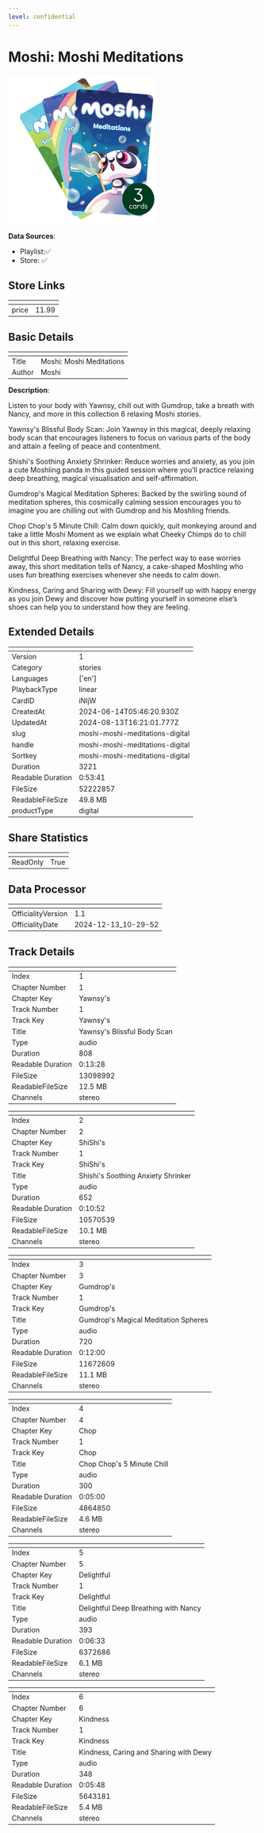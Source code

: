 ```yaml
---
level: confidential
---
```

# Moshi: Moshi Meditations

![card_[iNIjW].png](../../img/cards/card_[iNIjW].png)

**Data Sources**: 

- Playlist:✅
- Store: ✅


## Store Links

| <!-- --> | <!-- --> |
| - | - |
| price | 11.99 |


## Basic Details

| <!-- --> | <!-- --> |
| - | - |
| Title | Moshi: Moshi Meditations |
| Author | Moshi |

**Description**:

Listen to your body with Yawnsy, chill out with Gumdrop, take a breath with Nancy, and more in this collection 6 relaxing Moshi stories. 

Yawnsy's Blissful Body Scan: Join Yawnsy in this magical, deeply relaxing body scan that encourages listeners to focus on various parts of the body and attain a feeling of peace and contentment. 

Shishi's Soothing Anxiety Shrinker: Reduce worries and anxiety, as you join a cute Moshling panda in this guided session where you’ll practice relaxing deep breathing, magical visualisation and self-affirmation. 

Gumdrop's Magical Meditation Spheres: Backed by the swirling sound of meditation spheres, this cosmically calming session encourages you to imagine you are chilling out with Gumdrop and his Moshling friends. 

Chop Chop's 5 Minute Chill: Calm down quickly, quit monkeying around and take a little Moshi Moment as we explain what Cheeky Chimps do to chill out in this short, relaxing exercise. 

Delightful Deep Breathing with Nancy: The perfect way to ease worries away, this short meditation tells of Nancy, a cake-shaped Moshling who uses fun breathing exercises whenever she needs to calm down. 

Kindness, Caring and Sharing with Dewy: Fill yourself up with happy energy as you join Dewy and discover how putting yourself in someone else’s shoes can help you to understand how they are feeling.


## Extended Details

| <!-- --> | <!-- --> |
| - | - |
| Version | 1 |
| Category | stories |
| Languages | ['en'] |
| PlaybackType | linear |
| CardID | iNIjW |
| CreatedAt | 2024-06-14T05:46:20.930Z |
| UpdatedAt | 2024-08-13T16:21:01.777Z |
| slug | moshi-moshi-meditations-digital |
| handle | moshi-moshi-meditations-digital |
| Sortkey | moshi-moshi-meditations-digital |
| Duration | 3221 |
| Readable Duration | 0:53:41 |
| FileSize | 52222857 |
| ReadableFileSize | 49.8 MB |
| productType | digital |


## Share Statistics

| <!-- --> | <!-- --> |
| - | - |
| ReadOnly | True |


## Data Processor

| <!-- --> | <!-- --> |
| - | - |
| OfficialityVersion | 1.1
| OfficialityDate | 2024-12-13_10-29-52


## Track Details

| <!-- --> | <!-- --> |
| - | - |
| Index | 1 |
| Chapter Number | 1 |
| Chapter Key | Yawnsy's |
| Track Number | 1 |
| Track Key | Yawnsy's |
| Title | Yawnsy's Blissful Body Scan |
| Type | audio |
| Duration | 808 |
| Readable Duration | 0:13:28 |
| FileSize | 13098992 |
| ReadableFileSize | 12.5 MB |
| Channels | stereo |

| <!-- --> | <!-- --> |
| - | - |
| Index | 2 |
| Chapter Number | 2 |
| Chapter Key | ShiShi's |
| Track Number | 1 |
| Track Key | ShiShi's |
| Title | Shishi's Soothing Anxiety Shrinker |
| Type | audio |
| Duration | 652 |
| Readable Duration | 0:10:52 |
| FileSize | 10570539 |
| ReadableFileSize | 10.1 MB |
| Channels | stereo |

| <!-- --> | <!-- --> |
| - | - |
| Index | 3 |
| Chapter Number | 3 |
| Chapter Key | Gumdrop's |
| Track Number | 1 |
| Track Key | Gumdrop's |
| Title | Gumdrop's Magical Meditation Spheres |
| Type | audio |
| Duration | 720 |
| Readable Duration | 0:12:00 |
| FileSize | 11672609 |
| ReadableFileSize | 11.1 MB |
| Channels | stereo |

| <!-- --> | <!-- --> |
| - | - |
| Index | 4 |
| Chapter Number | 4 |
| Chapter Key | Chop |
| Track Number | 1 |
| Track Key | Chop |
| Title | Chop Chop's 5 Minute Chill |
| Type | audio |
| Duration | 300 |
| Readable Duration | 0:05:00 |
| FileSize | 4864850 |
| ReadableFileSize | 4.6 MB |
| Channels | stereo |

| <!-- --> | <!-- --> |
| - | - |
| Index | 5 |
| Chapter Number | 5 |
| Chapter Key | Delightful |
| Track Number | 1 |
| Track Key | Delightful |
| Title | Delightful Deep Breathing with Nancy |
| Type | audio |
| Duration | 393 |
| Readable Duration | 0:06:33 |
| FileSize | 6372686 |
| ReadableFileSize | 6.1 MB |
| Channels | stereo |

| <!-- --> | <!-- --> |
| - | - |
| Index | 6 |
| Chapter Number | 6 |
| Chapter Key | Kindness |
| Track Number | 1 |
| Track Key | Kindness |
| Title | Kindness, Caring and Sharing with Dewy |
| Type | audio |
| Duration | 348 |
| Readable Duration | 0:05:48 |
| FileSize | 5643181 |
| ReadableFileSize | 5.4 MB |
| Channels | stereo |

